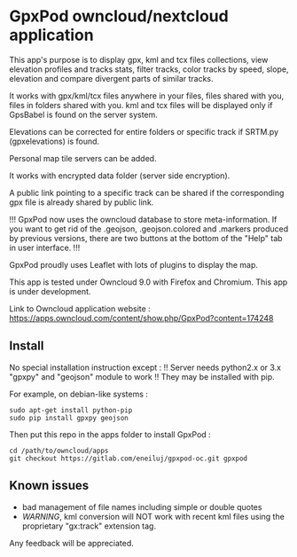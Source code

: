 # GpxPod owncloud/nextcloud application

This app's purpose is to display gpx, kml and tcx files collections,
view elevation profiles and tracks stats, filter tracks,
 color tracks by speed, slope, elevation and compare divergent parts of similar tracks.

It works with gpx/kml/tcx files anywhere in your files, files shared with you, files in folders shared with you.
kml and tcx files will be displayed only if GpsBabel is found on the server system.

Elevations can be corrected for entire folders or specific track if SRTM.py (gpxelevations) is found.

Personal map tile servers can be added.

It works with encrypted data folder (server side encryption).

A public link pointing to a specific track can be shared if the corresponding gpx file is already shared by public link.

!!! GpxPod now uses the owncloud database to store meta-information. If you want to get rid of the .geojson, .geojson.colored and .markers produced by previous versions, there are two buttons at the bottom of the "Help" tab in user interface. !!!

GpxPod proudly uses Leaflet with lots of plugins to display the map.

This app is tested under Owncloud 9.0 with Firefox and Chromium.
This app is under development.

Link to Owncloud application website : https://apps.owncloud.com/content/show.php/GpxPod?content=174248

## Install

No special installation instruction except :
!! Server needs python2.x or 3.x "gpxpy" and "geojson" module to work !!
They may be installed with pip.

For example, on debian-like systems :

```
sudo apt-get install python-pip
sudo pip install gpxpy geojson
```

Then put this repo in the apps folder to install GpxPod :

```
cd /path/to/owncloud/apps
git checkout https://gitlab.com/eneiluj/gpxpod-oc.git gpxpod
```

## Known issues

* bad management of file names including simple or double quotes
* _WARNING_, kml conversion will NOT work with recent kml files using the proprietary "gx:track" extension tag.

Any feedback will be appreciated.
